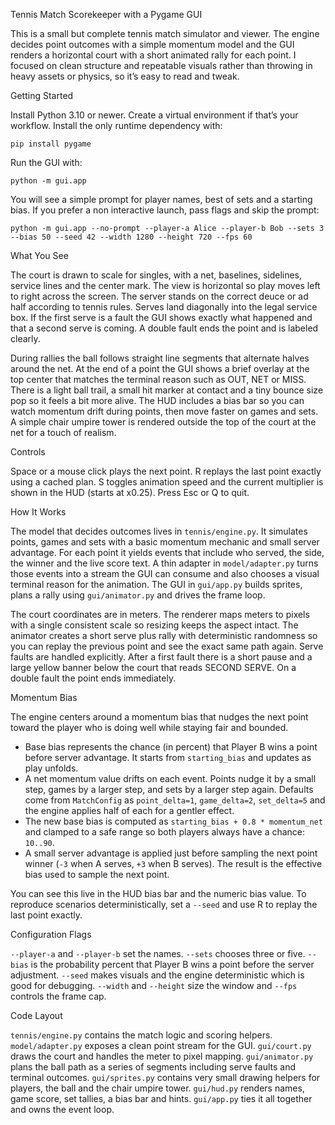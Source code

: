Tennis Match Scorekeeper with a Pygame GUI

This is a small but complete tennis match simulator and viewer. The engine decides point outcomes with a simple momentum model and the GUI renders a horizontal court with a short animated rally for each point. I focused on clean structure and repeatable visuals rather than throwing in heavy assets or physics, so it’s easy to read and tweak.

Getting Started

Install Python 3.10 or newer. Create a virtual environment if that’s your workflow. Install the only runtime dependency with:

```
pip install pygame
```

Run the GUI with:

```
python -m gui.app
```

You will see a simple prompt for player names, best of sets and a starting bias. If you prefer a non interactive launch, pass flags and skip the prompt:

```
python -m gui.app --no-prompt --player-a Alice --player-b Bob --sets 3 --bias 50 --seed 42 --width 1280 --height 720 --fps 60
```

What You See

The court is drawn to scale for singles, with a net, baselines, sidelines, service lines and the center mark. The view is horizontal so play moves left to right across the screen. The server stands on the correct deuce or ad half according to tennis rules. Serves land diagonally into the legal service box. If the first serve is a fault the GUI shows exactly what happened and that a second serve is coming. A double fault ends the point and is labeled clearly.

During rallies the ball follows straight line segments that alternate halves around the net. At the end of a point the GUI shows a brief overlay at the top center that matches the terminal reason such as OUT, NET or MISS. There is a light ball trail, a small hit marker at contact and a tiny bounce size pop so it feels a bit more alive. The HUD includes a bias bar so you can watch momentum drift during points, then move faster on games and sets. A simple chair umpire tower is rendered outside the top of the court at the net for a touch of realism.

Controls

Space or a mouse click plays the next point. R replays the last point exactly using a cached plan. S toggles animation speed and the current multiplier is shown in the HUD (starts at x0.25). Press Esc or Q to quit.

How It Works

The model that decides outcomes lives in `tennis/engine.py`. It simulates points, games and sets with a basic momentum mechanic and small server advantage. For each point it yields events that include who served, the side, the winner and the live score text. A thin adapter in `model/adapter.py` turns those events into a stream the GUI can consume and also chooses a visual terminal reason for the animation. The GUI in `gui/app.py` builds sprites, plans a rally using `gui/animator.py` and drives the frame loop.

The court coordinates are in meters. The renderer maps meters to pixels with a single consistent scale so resizing keeps the aspect intact. The animator creates a short serve plus rally with deterministic randomness so you can replay the previous point and see the exact same path again. Serve faults are handled explicitly. After a first fault there is a short pause and a large yellow banner below the court that reads SECOND SERVE. On a double fault the point ends immediately.

Momentum Bias

The engine centers around a momentum bias that nudges the next point toward the player who is doing well while staying fair and bounded.

- Base bias represents the chance (in percent) that Player B wins a point before server advantage. It starts from `starting_bias` and updates as play unfolds.
- A net momentum value drifts on each event. Points nudge it by a small step, games by a larger step, and sets by a larger step again. Defaults come from `MatchConfig` as `point_delta=1`, `game_delta=2`, `set_delta=5` and the engine applies half of each for a gentler effect.
- The new base bias is computed as `starting_bias + 0.8 * momentum_net` and clamped to a safe range so both players always have a chance: `10..90`.
- A small server advantage is applied just before sampling the next point winner (`-3` when A serves, `+3` when B serves). The result is the effective bias used to sample the next point.

You can see this live in the HUD bias bar and the numeric bias value. To reproduce scenarios deterministically, set a `--seed` and use R to replay the last point exactly.

Configuration Flags

`--player-a` and `--player-b` set the names. `--sets` chooses three or five. `--bias` is the probability percent that Player B wins a point before the server adjustment. `--seed` makes visuals and the engine deterministic which is good for debugging. `--width` and `--height` size the window and `--fps` controls the frame cap.

Code Layout

`tennis/engine.py` contains the match logic and scoring helpers. `model/adapter.py` exposes a clean point stream for the GUI. `gui/court.py` draws the court and handles the meter to pixel mapping. `gui/animator.py` plans the ball path as a series of segments including serve faults and terminal outcomes. `gui/sprites.py` contains very small drawing helpers for players, the ball and the chair umpire tower. `gui/hud.py` renders names, game score, set tallies, a bias bar and hints. `gui/app.py` ties it all together and owns the event loop.

 



